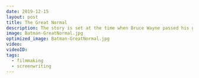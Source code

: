 ```yaml
---
date: 2019-12-15
layout: post
title: The Great Normal
description: The story is set at the time when Bruce Wayne passed his golden age of being Batman. The protagonist is a normal 14 year-old kid, a fanatic hero fan but without any super power, his encounter with Batman in a crime scene dramatically changes his life...
image: Batman-GreatNormal.jpg
optimized_image: Batman-GreatNormal.jpg
video: 
videoID: 
tags:
  - filmmaking
  - screenwriting
---
```


